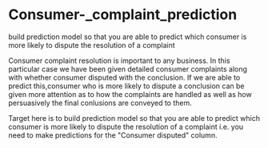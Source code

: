 # Consumer-_complaint_prediction
build prediction model so that you are able to predict which consumer is more likely to dispute the resolution of a complaint

Consumer complaint resolution is important to any business. In this particular case we have been given detailed
consumer complaints along with whether consumer disputed with the conclusion. 
If we are able to predict this,consumer who is more likely to dispute a conclusion can be given more attention as to how the complaints are
handled as well as how persuasively the final conlusions are conveyed to them.

Target here is to build prediction model so that you are able to predict which consumer is more likely to
dispute the resolution of a complaint i.e. you need to make predictions for the "Consumer disputed" column.

